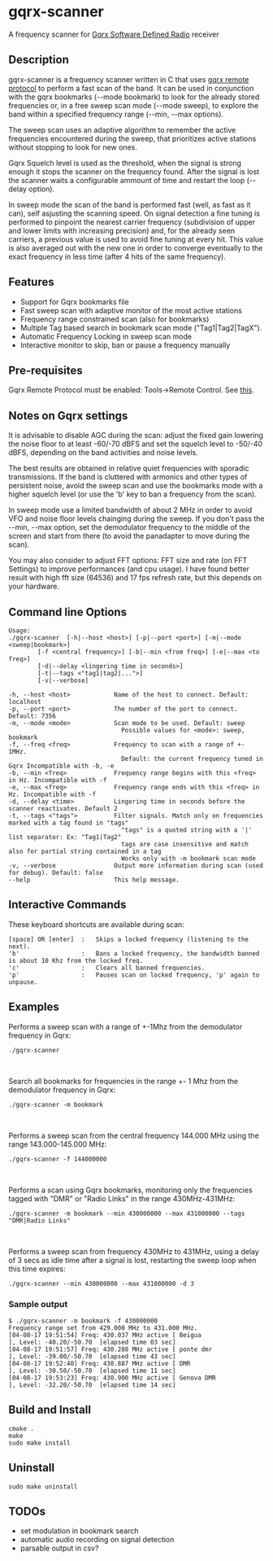 # gqrx-scanner
A frequency scanner for [Gqrx Software Defined Radio](http://gqrx.dk/) receiver
## Description

gqrx-scanner is a frequency scanner written in C that uses [gqrx remote protocol](http://gqrx.dk/doc/remote-control) to perform a fast scan of the band. It can be used in conjunction with the gqrx bookmarks (--mode bookmark) to look for the already stored frequencies or, in a free sweep scan mode (--mode sweep), to explore the band within a specified frequency range (--min, --max options). 

The sweep scan uses an adaptive algorithm to remember the active frequencies encountered during the sweep, that prioritizes active stations without stopping to look for new ones. 

Gqrx Squelch level is used as the threshold, when the signal is strong enough it stops the scanner on the frequency found.
After the signal is lost the scanner waits a configurable ammount of time and restart the loop (--delay option). 

In sweep mode the scan of the band is performed fast (well, as fast as it can), self asjusting the scanning speed. On signal detection a fine tuning is performed to pinpoint the nearest carrier frequency (subdivision of upper and lower limits with increasing precision) and, for the already seen carriers, a previous value is used to avoid fine tuning at every hit. This value is also averaged out with the new one in order to converge eventually to the exact frequency in less time (after 4 hits of the same frequency).

## Features
* Support for Gqrx bookmarks file
* Fast sweep scan with adaptive monitor of the most active stations 
* Frequency range constrained scan (also for bookmarks)
* Multiple Tag based search in bookmark scan mode ("Tag1|Tag2|TagX").
* Automatic Frequency Locking in sweep scan mode
* Interactive monitor to skip, ban or pause a frequency manually

## Pre-requisites
Gqrx Remote Protocol must be enabled: Tools->Remote Control. See [this](http://gqrx.dk/doc/remote-control).

## Notes on Gqrx settings
It is advisable to disable AGC during the scan: adjust the fixed gain lowering the noise floor to at least -60/-70 dBFS and set the squelch level to -50/-40 dBFS, depending on the band activities and noise levels.

The best results are obtained in relative quiet frequencies with sporadic transmissions. If the band is cluttered with armonics and other types of persistent noise, avoid the sweep scan and use the bookmarks mode with a higher squelch level (or use the 'b' key to ban a frequency from the scan). 

In sweep mode use a limited bandwidth of about 2 MHz in order to avoid VFO and noise floor levels chainging during the sweep.
If you don't pass the --min, --max option, set the demodulator frequency to the middle of the screen and start from there (to avoid the panadapter to move during the scan).

You may also consider to adjust FFT options: FFT size and rate (on FFT Settings) to improve performances (and cpu usage).
I have found better result with high fft size (64536) and 17 fps refresh rate, but this depends on your hardware.

## Command line Options
```
Usage:
./gqrx-scanner	[-h|--host <host>] [-p|--port <port>] [-m|--mode <sweep|bookmark>]
		[-f <central frequency>] [-b|--min <from freq>] [-e|--max <to freq>]
		[-d|--delay <lingering time in seconds>]
		[-t|--tags <"tag1|tag2|...">]
		[-v|--verbose]

-h, --host <host>            Name of the host to connect. Default: localhost
-p, --port <port>            The number of the port to connect. Default: 7356
-m, --mode <mode>            Scan mode to be used. Default: sweep
                               Possible values for <mode>: sweep, bookmark
-f, --freq <freq>            Frequency to scan with a range of +- 1MHz.
                               Default: the current frequency tuned in Gqrx Incompatible with -b, -e
-b, --min <freq>             Frequency range begins with this <freq> in Hz. Incompatible with -f
-e, --max <freq>             Frequency range ends with this <freq> in Hz. Incompatible with -f
-d, --delay <time>           Lingering time in seconds before the scanner reactivates. Default 2
-t, --tags <"tags">          Filter signals. Match only on frequencies marked with a tag found in "tags"
                               "tags" is a quoted string with a '|' list separator: Ex: "Tag1|Tag2"
                               tags are case insensitive and match also for partial string contained in a tag
                               Works only with -m bookmark scan mode
-v, --verbose                Output more information during scan (used for debug). Default: false
--help                       This help message.

```

## Interactive Commands 
These keyboard shortcuts are available during scan:
```
[space] OR [enter]  :   Skips a locked frequency (listening to the next).
'b'                 :   Bans a locked frequency, the bandwidth banned is about 10 Khz from the locked freq. 
'c'                 :   Clears all banned frequencies.
'p'                 :   Pauses scan on locked frequency, 'p' again to unpause. 
```

## Examples
Performs a sweep scan with a range of +-1Mhz from the demodulator frequency in Gqrx:
```
./gqrx-scanner 
```
<br>

Search all bookmarks for frequencies in the range +- 1 Mhz from the demodulator frequency in Gqrx:
```
./gqrx-scanner -m bookmark
```
<br>

Performs a sweep scan from the central frequency 144.000 MHz using the range 143.000-145.000 MHz:
```
./gqrx-scanner -f 144000000
```
<br>

Performs a scan using Gqrx bookmarks, monitoring only the frequencies tagged with "DMR" or "Radio Links" in the range 430MHz-431MHz:

```
./gqrx-scanner -m bookmark --min 430000000 --max 431000000 --tags "DMR|Radio Links"
```
<br>

Performs a sweep scan from frequency 430MHz to 431MHz, using a delay of	3 secs as idle time after a signal is lost, restarting the sweep loop when this time expires:
```	
./gqrx-scanner --min 430000000 --max 431000000 -d 3
```

### Sample output

```
$ ./gqrx-scanner -m bookmark -f 430000000
Frequency range set from 429.000 MHz to 431.000 MHz.
[04-08-17 19:51:54] Freq: 430.037 MHz active [ Beigua                   ], Level: -40.20/-50.70  [elapsed time 03 sec]
[04-08-17 19:51:57] Freq: 430.288 MHz active [ ponte dmr                ], Level: -39.00/-50.70  [elapsed time 43 sec]
[04-08-17 19:52:40] Freq: 430.887 MHz active [ DMR                      ], Level: -30.50/-50.70  [elapsed time 11 sec]
[04-08-17 19:53:23] Freq: 430.900 MHz active [ Genova DMR               ], Level: -32.20/-50.70  [elapsed time 14 sec]
```

## Build and Install
```
cmake .
make
sudo make install
```

## Uninstall
```
sudo make uninstall
```


## TODOs
* set modulation in bookmark search 
* automatic audio recording on signal detection
* parsable output in csv?

